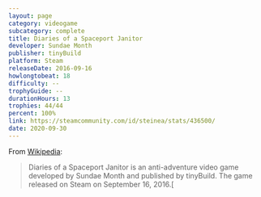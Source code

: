 ```yaml
---
layout: page
category: videogame
subcategory: complete
title: Diaries of a Spaceport Janitor
developer: Sundae Month
publisher: tinyBuild
platform: Steam
releaseDate: 2016-09-16
howlongtobeat: 18
difficulty: --
trophyGuide: --
durationHours: 13
trophies: 44/44
percent: 100%
link: https://steamcommunity.com/id/steinea/stats/436500/
date: 2020-09-30
---
```


From [Wikipedia](https://en.wikipedia.org/wiki/Diaries_of_a_Spaceport_Janitor):

> Diaries of a Spaceport Janitor is an anti-adventure video game developed by Sundae Month and published by tinyBuild. The game released on Steam on September 16, 2016.[
